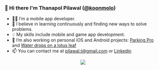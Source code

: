 ### 👋 Hi there I'm Thanapol Pilawal ([@koonmolo](https://github.com/koonmolo))

- 👨‍💻  I’m a mobile app developer.
- 🌱 I believe in learning continuously and finding new ways to solve problems.
- 💡 My skills include mobile and game app development.
- 🚀 I’m also working on personal iOS and Android projects: [Parking Pro](https://apps.apple.com/th/app/parking-pro-save-parking-spot/id6451101245) and [Water drops on a lotus leaf](https://play.google.com/store/apps/details?id=com.thanapolpilawal.baibua)
- 📫 You can contact me at pilawal.t@gmail.com or [Linkedin](https://www.linkedin.com/in/thanapol-pilawal-b5039190/)

<p align="center">
  <a href="https://skillicons.dev">
    <img src="https://skillicons.dev/icons?i=git,js,nodejs,react,html,css,vscode,ts,selenium,redux,firebase,postman" />
  </a>
</p>
